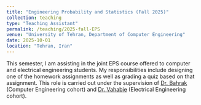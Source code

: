 ```yaml
---
title: "Engineering Probability and Statistics (Fall 2025)"
collection: teaching
type: "Teaching Assistant"
permalink: /teaching/2025-fall-EPS
venue: "University of Tehran, Department of Computer Engineering"
date: 2025-10-01
location: "Tehran, Iran"
---
```


This semester, I am assisting in the joint EPS course offered to computer and electrical engineering students. My responsibilities include designing one of the homework assignments as well as grading a quiz based on that assignment. This role is carried out under the supervision of [Dr. Bahrak](https://scholar.google.com/citations?user=1IdcoLMAAAAJ&hl=en) (Computer Engineering cohort) and [Dr. Vahabie](https://scholar.google.com/citations?user=Gk4iZdUAAAAJ&hl=en) (Electrical Engineering cohort).